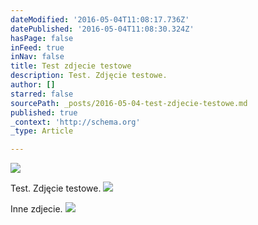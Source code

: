 ```yaml
---
dateModified: '2016-05-04T11:08:17.736Z'
datePublished: '2016-05-04T11:08:30.324Z'
hasPage: false
inFeed: true
inNav: false
title: Test zdjecie testowe
description: Test. Zdjęcie testowe.
author: []
starred: false
sourcePath: _posts/2016-05-04-test-zdjecie-testowe.md
published: true
_context: 'http://schema.org'
_type: Article

---
```

![](https://the-grid-user-content.s3-us-west-2.amazonaws.com/ea98736a-6e17-4756-b26d-a5aabed1838a.jpg)

Test. Zdjęcie testowe.
![](https://the-grid-user-content.s3-us-west-2.amazonaws.com/d10bc5e1-e618-4961-92ec-c00711adc21e.jpg)

Inne zdjecie.
![](https://the-grid-user-content.s3-us-west-2.amazonaws.com/b9a56199-f189-4d6f-97be-f89b45303813.jpg)